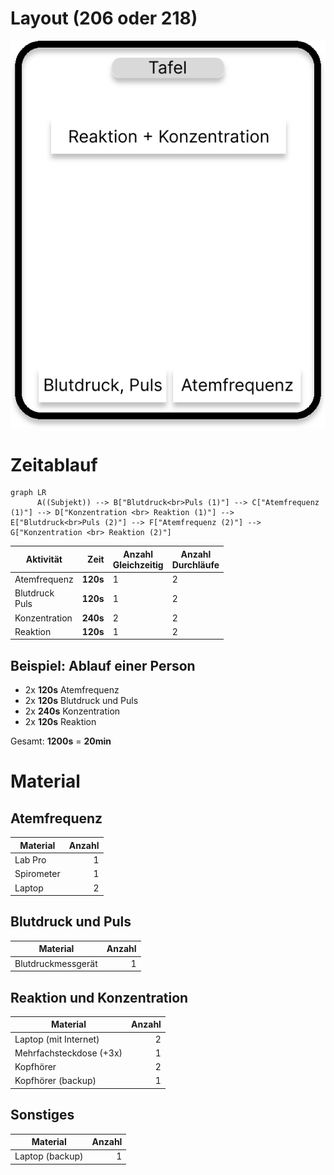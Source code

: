 # Layout (206 oder 218)

![Layout](./Layout.svg)

# Zeitablauf

```mermaid
graph LR
      A((Subjekt)) --> B["Blutdruck<br>Puls (1)"] --> C["Atemfrequenz (1)"] --> D["Konzentration <br> Reaktion (1)"] --> E["Blutdruck<br>Puls (2)"] --> F["Atemfrequenz (2)"] --> G["Konzentration <br> Reaktion (2)"]
```

| Aktivität           |     Zeit | Anzahl <br> Gleichzeitig | Anzahl <br> Durchläufe |
| ------------------- | -------: | ------------------------ | ---------------------- |
| Atemfrequenz        | **120s** | 1                        | 2                      |
| Blutdruck <br> Puls | **120s** | 1                        | 2                      |
| Konzentration       | **240s** | 2                        | 2                      |
| Reaktion            | **120s** | 1                        | 2                      |

## Beispiel: Ablauf einer Person

- 2x **120s** Atemfrequenz
- 2x **120s** Blutdruck und Puls
- 2x **240s** Konzentration
- 2x **120s** Reaktion

Gesamt: **1200s** = **20min**

# Material

## Atemfrequenz

| Material   | Anzahl |
| ---------- | -----: |
| Lab Pro    |      1 |
| Spirometer |      1 |
| Laptop     |      2 |

## Blutdruck und Puls

| Material           | Anzahl |
| ------------------ | -----: |
| Blutdruckmessgerät |      1 |

## Reaktion und Konzentration

| Material                | Anzahl |
| ----------------------- | -----: |
| Laptop (mit Internet)   |      2 |
| Mehrfachsteckdose (+3x) |      1 |
| Kopfhörer               |      2 |
| Kopfhörer (backup)      |      1 |

## Sonstiges

| Material        | Anzahl |
| --------------- | -----: |
| Laptop (backup) |      1 |
